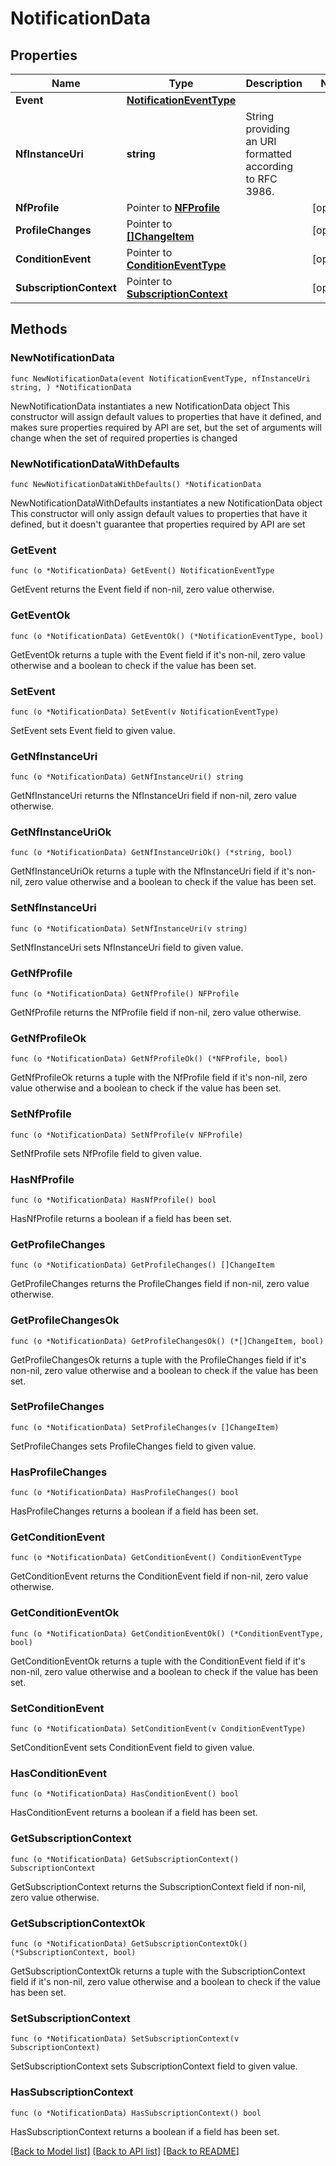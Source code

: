 # NotificationData

## Properties

Name | Type | Description | Notes
------------ | ------------- | ------------- | -------------
**Event** | [**NotificationEventType**](NotificationEventType.md) |  | 
**NfInstanceUri** | **string** | String providing an URI formatted according to RFC 3986. | 
**NfProfile** | Pointer to [**NFProfile**](NFProfile.md) |  | [optional] 
**ProfileChanges** | Pointer to [**[]ChangeItem**](ChangeItem.md) |  | [optional] 
**ConditionEvent** | Pointer to [**ConditionEventType**](ConditionEventType.md) |  | [optional] 
**SubscriptionContext** | Pointer to [**SubscriptionContext**](SubscriptionContext.md) |  | [optional] 

## Methods

### NewNotificationData

`func NewNotificationData(event NotificationEventType, nfInstanceUri string, ) *NotificationData`

NewNotificationData instantiates a new NotificationData object
This constructor will assign default values to properties that have it defined,
and makes sure properties required by API are set, but the set of arguments
will change when the set of required properties is changed

### NewNotificationDataWithDefaults

`func NewNotificationDataWithDefaults() *NotificationData`

NewNotificationDataWithDefaults instantiates a new NotificationData object
This constructor will only assign default values to properties that have it defined,
but it doesn't guarantee that properties required by API are set

### GetEvent

`func (o *NotificationData) GetEvent() NotificationEventType`

GetEvent returns the Event field if non-nil, zero value otherwise.

### GetEventOk

`func (o *NotificationData) GetEventOk() (*NotificationEventType, bool)`

GetEventOk returns a tuple with the Event field if it's non-nil, zero value otherwise
and a boolean to check if the value has been set.

### SetEvent

`func (o *NotificationData) SetEvent(v NotificationEventType)`

SetEvent sets Event field to given value.


### GetNfInstanceUri

`func (o *NotificationData) GetNfInstanceUri() string`

GetNfInstanceUri returns the NfInstanceUri field if non-nil, zero value otherwise.

### GetNfInstanceUriOk

`func (o *NotificationData) GetNfInstanceUriOk() (*string, bool)`

GetNfInstanceUriOk returns a tuple with the NfInstanceUri field if it's non-nil, zero value otherwise
and a boolean to check if the value has been set.

### SetNfInstanceUri

`func (o *NotificationData) SetNfInstanceUri(v string)`

SetNfInstanceUri sets NfInstanceUri field to given value.


### GetNfProfile

`func (o *NotificationData) GetNfProfile() NFProfile`

GetNfProfile returns the NfProfile field if non-nil, zero value otherwise.

### GetNfProfileOk

`func (o *NotificationData) GetNfProfileOk() (*NFProfile, bool)`

GetNfProfileOk returns a tuple with the NfProfile field if it's non-nil, zero value otherwise
and a boolean to check if the value has been set.

### SetNfProfile

`func (o *NotificationData) SetNfProfile(v NFProfile)`

SetNfProfile sets NfProfile field to given value.

### HasNfProfile

`func (o *NotificationData) HasNfProfile() bool`

HasNfProfile returns a boolean if a field has been set.

### GetProfileChanges

`func (o *NotificationData) GetProfileChanges() []ChangeItem`

GetProfileChanges returns the ProfileChanges field if non-nil, zero value otherwise.

### GetProfileChangesOk

`func (o *NotificationData) GetProfileChangesOk() (*[]ChangeItem, bool)`

GetProfileChangesOk returns a tuple with the ProfileChanges field if it's non-nil, zero value otherwise
and a boolean to check if the value has been set.

### SetProfileChanges

`func (o *NotificationData) SetProfileChanges(v []ChangeItem)`

SetProfileChanges sets ProfileChanges field to given value.

### HasProfileChanges

`func (o *NotificationData) HasProfileChanges() bool`

HasProfileChanges returns a boolean if a field has been set.

### GetConditionEvent

`func (o *NotificationData) GetConditionEvent() ConditionEventType`

GetConditionEvent returns the ConditionEvent field if non-nil, zero value otherwise.

### GetConditionEventOk

`func (o *NotificationData) GetConditionEventOk() (*ConditionEventType, bool)`

GetConditionEventOk returns a tuple with the ConditionEvent field if it's non-nil, zero value otherwise
and a boolean to check if the value has been set.

### SetConditionEvent

`func (o *NotificationData) SetConditionEvent(v ConditionEventType)`

SetConditionEvent sets ConditionEvent field to given value.

### HasConditionEvent

`func (o *NotificationData) HasConditionEvent() bool`

HasConditionEvent returns a boolean if a field has been set.

### GetSubscriptionContext

`func (o *NotificationData) GetSubscriptionContext() SubscriptionContext`

GetSubscriptionContext returns the SubscriptionContext field if non-nil, zero value otherwise.

### GetSubscriptionContextOk

`func (o *NotificationData) GetSubscriptionContextOk() (*SubscriptionContext, bool)`

GetSubscriptionContextOk returns a tuple with the SubscriptionContext field if it's non-nil, zero value otherwise
and a boolean to check if the value has been set.

### SetSubscriptionContext

`func (o *NotificationData) SetSubscriptionContext(v SubscriptionContext)`

SetSubscriptionContext sets SubscriptionContext field to given value.

### HasSubscriptionContext

`func (o *NotificationData) HasSubscriptionContext() bool`

HasSubscriptionContext returns a boolean if a field has been set.


[[Back to Model list]](../README.md#documentation-for-models) [[Back to API list]](../README.md#documentation-for-api-endpoints) [[Back to README]](../README.md)


